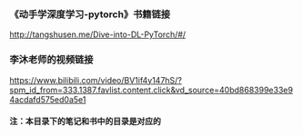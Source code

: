 ### 《动手学深度学习-pytorch》书籍链接  
http://tangshusen.me/Dive-into-DL-PyTorch/#/  
### 李沐老师的视频链接  
https://www.bilibili.com/video/BV1if4y147hS/?spm_id_from=333.1387.favlist.content.click&vd_source=40bd868399e33e94acdafd575ed0a5e1  
#### 注：本目录下的笔记和书中的目录是对应的

